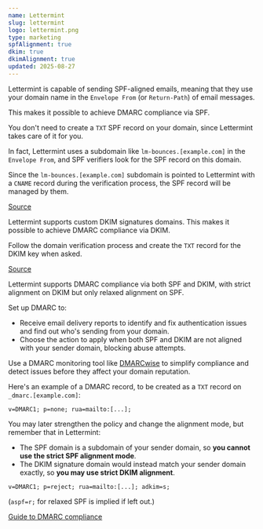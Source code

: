```yaml
---
name: Lettermint
slug: lettermint
logo: lettermint.png
type: marketing
spfAlignment: true
dkim: true
dkimAlignment: true
updated: 2025-08-27
---
```


<script>
  import DotsBadge from '$lib/mdsvex/dots-badge.svelte';
</script>
<Block title="SPF">

Lettermint is capable of sending SPF-aligned emails, meaning that they use your domain name in the `Envelope From` (or `Return-Path`) of email messages.

This makes it possible to achieve DMARC compliance via SPF.

You don't need to create a `TXT` SPF record on your domain, since Lettermint takes care of it for you.

In fact, Lettermint uses a subdomain like `lm-bounces.[example.com]` in the `Envelope From`, and SPF verifiers look for the SPF record on this domain.

Since the `lm-bounces.[example.com]` subdomain is pointed to Lettermint with a `CNAME` record during the verification process, the SPF record will be managed by them.

[Source](https://docs.lettermint.co/platform/domains/spf)

</Block>

<Block title="DKIM">

Lettermint supports custom DKIM signatures domains. This makes it possible to achieve DMARC compliance via DKIM.

Follow the domain verification process and create the `TXT` record for the DKIM key when asked.

[Source](https://docs.lettermint.co/platform/domains/introduction)

</Block>

<Block title="DMARC">

Lettermint supports DMARC compliance via both SPF and DKIM, with strict alignment on DKIM but only relaxed alignment on SPF.

Set up DMARC to:

- Receive email delivery reports to identify and fix authentication issues and find out who's sending from your domain.
- Choose the action to apply when both SPF and DKIM are not aligned with your sender domain, blocking abuse attempts.

Use a DMARC monitoring tool like [DMARCwise](https://dmarcwise.io) to simplify compliance and detect issues before they affect your domain reputation.

Here's an example of a DMARC record, to be created as a `TXT` record on `_dmarc.[example.com]`:

```
v=DMARC1; p=none; rua=mailto:[...];
```

You may later strengthen the policy and change the alignment mode, but remember that in Lettermint:

- The SPF domain is a subdomain of your sender domain, so **you cannot use the strict SPF alignment mode**.
- The DKIM signature domain would instead match your sender domain exactly, so **you may use strict DKIM alignment**.

```
v=DMARC1; p=reject; rua=mailto:[...]; adkim=s;
```

(`aspf=r;` for relaxed SPF is implied if left out.)

[Guide to DMARC compliance](https://dmarcwise.io/docs/guide-to-dmarc-compliance)

</Block>
